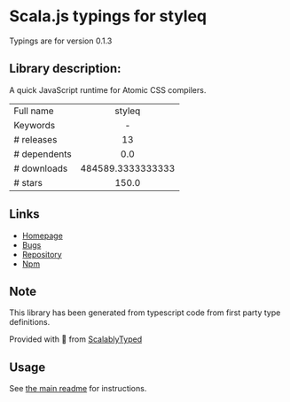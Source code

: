 
# Scala.js typings for styleq

Typings are for version 0.1.3

## Library description:
A quick JavaScript runtime for Atomic CSS compilers.

|                    |                 |
| ------------------ | :-------------: |
| Full name          | styleq |
| Keywords           | - |
| # releases         | 13 |
| # dependents       | 0.0 |
| # downloads        | 484589.3333333333 |
| # stars            | 150.0 |

## Links
- [Homepage](https://github.com/necolas/styleq#readme)
- [Bugs](https://github.com/necolas/styleq/issues)
- [Repository](https://github.com/necolas/styleq)
- [Npm](https://www.npmjs.com/package/styleq)
    


## Note
This library has been generated from typescript code from first party type definitions.

Provided with :purple_heart: from [ScalablyTyped](https://github.com/oyvindberg/ScalablyTyped)

## Usage
See [the main readme](../../readme.md) for instructions.


